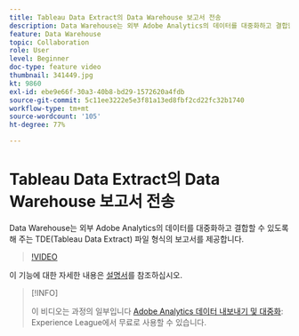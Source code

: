 ```yaml
---
title: Tableau Data Extract의 Data Warehouse 보고서 전송
description: Data Warehouse는 외부 Adobe Analytics의 데이터를 대중화하고 결합할 수 있도록 해 주는 TDE(Tableau Data Extract) 파일 형식의 보고서를 제공합니다.
feature: Data Warehouse
topic: Collaboration
role: User
level: Beginner
doc-type: feature video
thumbnail: 341449.jpg
kt: 9860
exl-id: ebe9e66f-30a3-40b8-bd29-1572620a4fdb
source-git-commit: 5c11ee3222e5e3f81a13ed8fbf2cd22fc32b1740
workflow-type: tm+mt
source-wordcount: '105'
ht-degree: 77%

---
```


# Tableau Data Extract의 Data Warehouse 보고서 전송

Data Warehouse는 외부 Adobe Analytics의 데이터를 대중화하고 결합할 수 있도록 해 주는 TDE(Tableau Data Extract) 파일 형식의 보고서를 제공합니다.

>[!VIDEO](https://video.tv.adobe.com/v/341449/?quality=12&learn=on)

이 기능에 대한 자세한 내용은 [설명서](https://experienceleague.adobe.com/docs/analytics/export/data-warehouse/t-tableau.html?lang=ko)를 참조하십시오.

>[!INFO]
>
> 이 비디오는 과정의 일부입니다 [Adobe Analytics 데이터 내보내기 및 대중화](https://experienceleague.adobe.com/?recommended=Analytics-A-1-2022.1.democratizing): Experience League에서 무료로 사용할 수 있습니다.